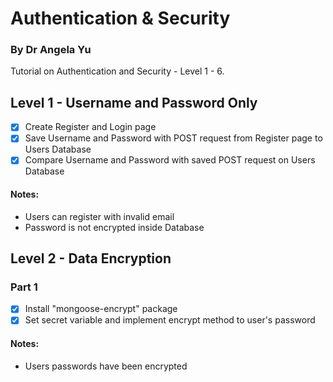 # Authentication & Security

### By Dr Angela Yu

Tutorial on Authentication and Security - Level 1 - 6.

## Level 1 - Username and Password Only

- [x] Create Register and Login page
- [x] Save Username and Password with POST request from Register page to Users Database
- [x] Compare Username and Password with saved POST request on Users Database

#### Notes:

- Users can register with invalid email
- Password is not encrypted inside Database

## Level 2 - Data Encryption

### Part 1

- [x] Install "mongoose-encrypt" package
- [x] Set secret variable and implement encrypt method to user's password

#### Notes:

- Users passwords have been encrypted
